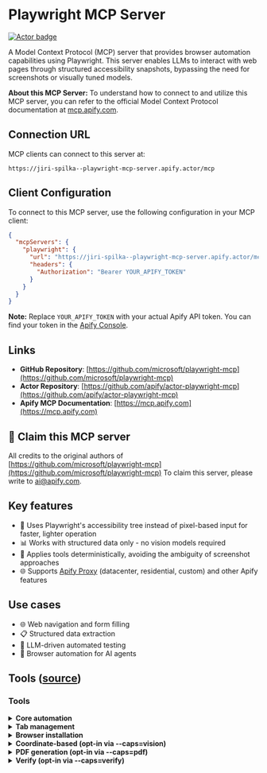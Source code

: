 # Playwright MCP Server

[![Actor badge](https://apify.com/actor-badge?actor=jiri.spilka/playwright-mcp-server)](https://apify.com/jiri.spilka/playwright-mcp-server)

A Model Context Protocol (MCP) server that provides browser automation capabilities using Playwright. This server enables LLMs to interact with web pages through structured accessibility snapshots, bypassing the need for screenshots or visually tuned models.

**About this MCP Server:** To understand how to connect to and utilize this MCP server, you can refer to the official Model Context Protocol documentation at [mcp.apify.com](https://mcp.apify.com).

## Connection URL
MCP clients can connect to this server at:

```text
https://jiri-spilka--playwright-mcp-server.apify.actor/mcp
```

## Client Configuration
To connect to this MCP server, use the following configuration in your MCP client:

```json
{
  "mcpServers": {
    "playwright": {
      "url": "https://jiri-spilka--playwright-mcp-server.apify.actor/mcp",
      "headers": {
        "Authorization": "Bearer YOUR_APIFY_TOKEN"
      }
    }
  }
}
```

**Note:** Replace `YOUR_APIFY_TOKEN` with your actual Apify API token. You can find your token in the [Apify Console](https://console.apify.com/account/integrations).

## Links
- **GitHub Repository**: [https://github.com/microsoft/playwright-mcp](https://github.com/microsoft/playwright-mcp)
- **Actor Repository**: [https://github.com/apify/actor-playwright-mcp](https://github.com/apify/actor-playwright-mcp)
- **Apify MCP Documentation**: [https://mcp.apify.com](https://mcp.apify.com)

## 🚩 Claim this MCP server
All credits to the original authors of [https://github.com/microsoft/playwright-mcp](https://github.com/microsoft/playwright-mcp)
To claim this server, please write to [ai@apify.com](mailto:ai@apify.com).

## Key features

- 🚀 Uses Playwright's accessibility tree instead of pixel-based input for faster, lighter operation
- 📊 Works with structured data only - no vision models required
- 🎯 Applies tools deterministically, avoiding the ambiguity of screenshot approaches
- 🌐 Supports [Apify Proxy](https://apify.com/proxy) (datacenter, residential, custom) and other Apify features

## Use cases

- 🌐 Web navigation and form filling
- 📋 Structured data extraction
- 🧪 LLM-driven automated testing
- 🤖 Browser automation for AI agents

## Tools ([source](https://github.com/microsoft/playwright-mcp))


### Tools

<!--- Tools generated by update-readme.js -->

<details>
<summary><b>Core automation</b></summary>

<!-- NOTE: This has been generated via update-readme.js -->

- **browser_click**
    - Title: Click
    - Description: Perform click on a web page
    - Parameters:
        - `element` (string): Human-readable element description used to obtain permission to interact with the element
        - `ref` (string): Exact target element reference from the page snapshot
        - `doubleClick` (boolean, optional): Whether to perform a double click instead of a single click
        - `button` (string, optional): Button to click, defaults to left
    - Read-only: **false**

<!-- NOTE: This has been generated via update-readme.js -->

- **browser_close**
    - Title: Close browser
    - Description: Close the page
    - Parameters: None
    - Read-only: **true**

<!-- NOTE: This has been generated via update-readme.js -->

- **browser_console_messages**
    - Title: Get console messages
    - Description: Returns all console messages
    - Parameters: None
    - Read-only: **true**

<!-- NOTE: This has been generated via update-readme.js -->

- **browser_drag**
    - Title: Drag mouse
    - Description: Perform drag and drop between two elements
    - Parameters:
        - `startElement` (string): Human-readable source element description used to obtain the permission to interact with the element
        - `startRef` (string): Exact source element reference from the page snapshot
        - `endElement` (string): Human-readable target element description used to obtain the permission to interact with the element
        - `endRef` (string): Exact target element reference from the page snapshot
    - Read-only: **false**

<!-- NOTE: This has been generated via update-readme.js -->

- **browser_evaluate**
    - Title: Evaluate JavaScript
    - Description: Evaluate JavaScript expression on page or element
    - Parameters:
        - `function` (string): () => { /* code */ } or (element) => { /* code */ } when element is provided
        - `element` (string, optional): Human-readable element description used to obtain permission to interact with the element
        - `ref` (string, optional): Exact target element reference from the page snapshot
    - Read-only: **false**

<!-- NOTE: This has been generated via update-readme.js -->

- **browser_file_upload**
    - Title: Upload files
    - Description: Upload one or multiple files
    - Parameters:
        - `paths` (array): The absolute paths to the files to upload. Can be a single file or multiple files.
    - Read-only: **false**

<!-- NOTE: This has been generated via update-readme.js -->

- **browser_fill_form**
    - Title: Fill form
    - Description: Fill multiple form fields
    - Parameters:
        - `fields` (array): Fields to fill in
    - Read-only: **false**

<!-- NOTE: This has been generated via update-readme.js -->

- **browser_handle_dialog**
    - Title: Handle a dialog
    - Description: Handle a dialog
    - Parameters:
        - `accept` (boolean): Whether to accept the dialog.
        - `promptText` (string, optional): The text of the prompt in case of a prompt dialog.
    - Read-only: **false**

<!-- NOTE: This has been generated via update-readme.js -->

- **browser_hover**
    - Title: Hover mouse
    - Description: Hover over element on page
    - Parameters:
        - `element` (string): Human-readable element description used to obtain permission to interact with the element
        - `ref` (string): Exact target element reference from the page snapshot
    - Read-only: **true**

<!-- NOTE: This has been generated via update-readme.js -->

- **browser_navigate**
    - Title: Navigate to a URL
    - Description: Navigate to a URL
    - Parameters:
        - `url` (string): The URL to navigate to
    - Read-only: **false**

<!-- NOTE: This has been generated via update-readme.js -->

- **browser_navigate_back**
    - Title: Go back
    - Description: Go back to the previous page
    - Parameters: None
    - Read-only: **true**

<!-- NOTE: This has been generated via update-readme.js -->

- **browser_network_requests**
    - Title: List network requests
    - Description: Returns all network requests since loading the page
    - Parameters: None
    - Read-only: **true**

<!-- NOTE: This has been generated via update-readme.js -->

- **browser_press_key**
    - Title: Press a key
    - Description: Press a key on the keyboard
    - Parameters:
        - `key` (string): Name of the key to press or a character to generate, such as `ArrowLeft` or `a`
    - Read-only: **false**

<!-- NOTE: This has been generated via update-readme.js -->

- **browser_resize**
    - Title: Resize browser window
    - Description: Resize the browser window
    - Parameters:
        - `width` (number): Width of the browser window
        - `height` (number): Height of the browser window
    - Read-only: **true**

<!-- NOTE: This has been generated via update-readme.js -->

- **browser_select_option**
    - Title: Select option
    - Description: Select an option in a dropdown
    - Parameters:
        - `element` (string): Human-readable element description used to obtain permission to interact with the element
        - `ref` (string): Exact target element reference from the page snapshot
        - `values` (array): Array of values to select in the dropdown. This can be a single value or multiple values.
    - Read-only: **false**

<!-- NOTE: This has been generated via update-readme.js -->

- **browser_snapshot**
    - Title: Page snapshot
    - Description: Capture accessibility snapshot of the current page, this is better than screenshot
    - Parameters: None
    - Read-only: **true**

<!-- NOTE: This has been generated via update-readme.js -->

- **browser_take_screenshot**
    - Title: Take a screenshot
    - Description: Take a screenshot of the current page. You can't perform actions based on the screenshot, use browser_snapshot for actions.
    - Parameters:
        - `type` (string, optional): Image format for the screenshot. Default is png.
        - `filename` (string, optional): File name to save the screenshot to. Defaults to `page-{timestamp}.{png|jpeg}` if not specified.
        - `element` (string, optional): Human-readable element description used to obtain permission to screenshot the element. If not provided, the screenshot will be taken of viewport. If element is provided, ref must be provided too.
        - `ref` (string, optional): Exact target element reference from the page snapshot. If not provided, the screenshot will be taken of viewport. If ref is provided, element must be provided too.
        - `fullPage` (boolean, optional): When true, takes a screenshot of the full scrollable page, instead of the currently visible viewport. Cannot be used with element screenshots.
    - Read-only: **true**

<!-- NOTE: This has been generated via update-readme.js -->

- **browser_type**
    - Title: Type text
    - Description: Type text into editable element
    - Parameters:
        - `element` (string): Human-readable element description used to obtain permission to interact with the element
        - `ref` (string): Exact target element reference from the page snapshot
        - `text` (string): Text to type into the element
        - `submit` (boolean, optional): Whether to submit entered text (press Enter after)
        - `slowly` (boolean, optional): Whether to type one character at a time. Useful for triggering key handlers in the page. By default entire text is filled in at once.
    - Read-only: **false**

<!-- NOTE: This has been generated via update-readme.js -->

- **browser_wait_for**
    - Title: Wait for
    - Description: Wait for text to appear or disappear or a specified time to pass
    - Parameters:
        - `time` (number, optional): The time to wait in seconds
        - `text` (string, optional): The text to wait for
        - `textGone` (string, optional): The text to wait for to disappear
    - Read-only: **true**

</details>

<details>
<summary><b>Tab management</b></summary>

<!-- NOTE: This has been generated via update-readme.js -->

- **browser_tabs**
    - Title: Manage tabs
    - Description: List, create, close, or select a browser tab.
    - Parameters:
        - `action` (string): Operation to perform
        - `index` (number, optional): Tab index, used for close/select. If omitted for close, current tab is closed.
    - Read-only: **false**

</details>

<details>
<summary><b>Browser installation</b></summary>

<!-- NOTE: This has been generated via update-readme.js -->

- **browser_install**
    - Title: Install the browser specified in the config
    - Description: Install the browser specified in the config. Call this if you get an error about the browser not being installed.
    - Parameters: None
    - Read-only: **false**

</details>

<details>
<summary><b>Coordinate-based (opt-in via --caps=vision)</b></summary>

<!-- NOTE: This has been generated via update-readme.js -->

- **browser_mouse_click_xy**
    - Title: Click
    - Description: Click left mouse button at a given position
    - Parameters:
        - `element` (string): Human-readable element description used to obtain permission to interact with the element
        - `x` (number): X coordinate
        - `y` (number): Y coordinate
    - Read-only: **false**

<!-- NOTE: This has been generated via update-readme.js -->

- **browser_mouse_drag_xy**
    - Title: Drag mouse
    - Description: Drag left mouse button to a given position
    - Parameters:
        - `element` (string): Human-readable element description used to obtain permission to interact with the element
        - `startX` (number): Start X coordinate
        - `startY` (number): Start Y coordinate
        - `endX` (number): End X coordinate
        - `endY` (number): End Y coordinate
    - Read-only: **false**

<!-- NOTE: This has been generated via update-readme.js -->

- **browser_mouse_move_xy**
    - Title: Move mouse
    - Description: Move mouse to a given position
    - Parameters:
        - `element` (string): Human-readable element description used to obtain permission to interact with the element
        - `x` (number): X coordinate
        - `y` (number): Y coordinate
    - Read-only: **true**

</details>

<details>
<summary><b>PDF generation (opt-in via --caps=pdf)</b></summary>

<!-- NOTE: This has been generated via update-readme.js -->

- **browser_pdf_save**
    - Title: Save as PDF
    - Description: Save page as PDF
    - Parameters:
        - `filename` (string, optional): File name to save the pdf to. Defaults to `page-{timestamp}.pdf` if not specified.
    - Read-only: **true**

</details>

<details>
<summary><b>Verify (opt-in via --caps=verify)</b></summary>

<!-- NOTE: This has been generated via update-readme.js -->

- **browser_verify_element_visible**
    - Title: Verify element visible
    - Description: Verify element is visible on the page
    - Parameters:
        - `role` (string): ROLE of the element. Can be found in the snapshot like this: `- {ROLE} "Accessible Name":`
        - `accessibleName` (string): ACCESSIBLE_NAME of the element. Can be found in the snapshot like this: `- role "{ACCESSIBLE_NAME}"`
    - Read-only: **true**

<!-- NOTE: This has been generated via update-readme.js -->

- **browser_verify_list_visible**
    - Title: Verify list visible
    - Description: Verify list is visible on the page
    - Parameters:
        - `element` (string): Human-readable list description
        - `ref` (string): Exact target element reference that points to the list
        - `items` (array): Items to verify
    - Read-only: **true**

<!-- NOTE: This has been generated via update-readme.js -->

- **browser_verify_text_visible**
    - Title: Verify text visible
    - Description: Verify text is visible on the page. Prefer browser_verify_element_visible if possible.
    - Parameters:
        - `text` (string): TEXT to verify. Can be found in the snapshot like this: `- role "Accessible Name": {TEXT}` or like this: `- text: {TEXT}`
    - Read-only: **true**

<!-- NOTE: This has been generated via update-readme.js -->

- **browser_verify_value**
    - Title: Verify value
    - Description: Verify element value
    - Parameters:
        - `type` (string): Type of the element
        - `element` (string): Human-readable element description
        - `ref` (string): Exact target element reference that points to the element
        - `value` (string): Value to verify. For checkbox, use "true" or "false".
    - Read-only: **true**

</details>


<!--- End of tools generated section -->

